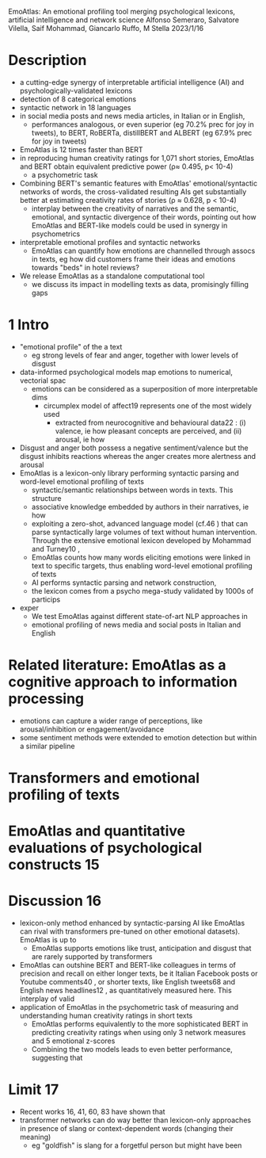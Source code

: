 EmoAtlas: An emotional profiling tool
  merging psychological lexicons, artificial intelligence and network science
Alfonso Semeraro, Salvatore Vilella, Saif Mohammad, Giancarlo Ruffo, M Stella
2023/1/16

# Description

* a cutting-edge synergy of interpretable artificial intelligence (AI) and
  psychologically-validated lexicons
* detection of 8 categorical emotions
* syntactic network in 18 languages
* in social media posts and news media articles, in Italian or in English,
  * performances analogous, or even superior (eg 70.2% prec for joy in tweets),
    to BERT, RoBERTa, distillBERT and ALBERT (eg 67.9% prec for joy in tweets)
* EmoAtlas is 12 times faster than BERT
* in reproducing human creativity ratings for 1,071 short stories,
  EmoAtlas and BERT obtain equivalent predictive power (ρ≈ 0.495, p< 10-4)
  * a psychometric task
* Combining BERT's semantic features with
  EmoAtlas' emotional/syntactic networks of words,
  the cross-validated resulting AIs get substantially better at estimating
  creativity rates of stories (ρ ≈ 0.628, p < 10-4)
  * interplay between the creativity of narratives and the semantic, emotional,
    and syntactic divergence of their words, pointing out how
    EmoAtlas and BERT-like models could be used in synergy in psychometrics
* interpretable emotional profiles and syntactic networks
  * EmoAtlas can quantify how emotions are channelled through assocs in texts,
    eg how did customers frame their ideas and emotions towards "beds" in hotel
    reviews?
* We release EmoAtlas as a standalone computational tool
  * we discuss its impact in modelling texts as data, promisingly filling gaps

# 1 Intro

* "emotional profile" of the a text
  * eg strong levels of fear and anger, together with lower levels of disgust
* data-informed psychological models map emotions to numerical, vectorial spac
  * emotions can be considered as a superposition of more interpretable dims
    * circumplex model of affect19 represents one of the most widely used
      * extracted from neurocognitive and behavioural data22 : (i) valence,
        ie how pleasant concepts are perceived, and (ii) arousal, ie how
* Disgust and anger both possess a negative sentiment/valence but the disgust
  inhibits reactions whereas the anger creates more alertness and arousal
* EmoAtlas is a lexicon-only library performing syntactic parsing and
  word-level emotional profiling of texts
  * syntactic/semantic relationships between words in texts. This structure
  * associative knowledge embedded by authors in their narratives, ie how
  * exploiting a zero-shot, advanced language model (cf.46 ) that can parse
    syntactically large volumes of text without human intervention. Through the
    extensive emotional lexicon developed by Mohammad and Turney10 ,
  * EmoAtlas counts how many words eliciting emotions were linked in text to
    specific targets, thus enabling word-level emotional profiling of texts
  * AI performs syntactic parsing and network construction,
  * the lexicon comes from a psycho mega-study validated by 1000s of particips
* exper
  * We test EmoAtlas against different state-of-art NLP approaches in
  * emotional profiling of news media and social posts in Italian and English

# Related literature: EmoAtlas as a cognitive approach to information processing

* emotions can capture a wider range of perceptions, like
  arousal/inhibition or engagement/avoidance
* some sentiment methods were extended to emotion detection
  but within a similar pipeline

# Transformers and emotional profiling of texts

# EmoAtlas and quantitative evaluations of psychological constructs 15

# Discussion 16

* lexicon-only method enhanced by syntactic-parsing AI like EmoAtlas can rival
  with transformers pre-tuned on other emotional datasets). EmoAtlas is up to
  * EmoAtlas supports emotions like trust, anticipation and disgust
    that are rarely supported by transformers
* EmoAtlas can outshine BERT and BERT-like colleagues in terms of precision and
  recall on either longer texts, be it Italian Facebook posts or Youtube
  comments40 , or shorter texts, like English tweets68 and English news
  headlines12 , as quantitatively measured here. This interplay of valid
* application of EmoAtlas in the psychometric task of measuring and
  understanding human creativity ratings in short texts
  * EmoAtlas performs equivalently to the more sophisticated BERT in predicting
    creativity ratings when using only 3 network measures and 5 emotional
    z-scores
  * Combining the two models leads to even better performance, suggesting that

# Limit 17

* Recent works 16, 41, 60, 83 have shown that
* transformer networks can do way better than lexicon-only approaches in
  presence of slang or context-dependent words (changing their meaning)
  * eg "goldfish" is slang for a forgetful person but might have been
